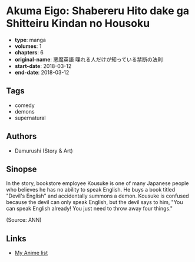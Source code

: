 # Akuma Eigo: Shabereru Hito dake ga Shitteiru Kindan no Housoku

-   **type**: manga
-   **volumes**: 1
-   **chapters**: 6
-   **original-name**: 悪魔英語 喋れる人だけが知っている禁断の法則
-   **start-date**: 2018-03-12
-   **end-date**: 2018-03-12

## Tags

-   comedy
-   demons
-   supernatural

## Authors

-   Damurushi (Story & Art)

## Sinopse

In the story, bookstore employee Kousuke is one of many Japanese people who believes he has no ability to speak English. He buys a book titled "Devil's English" and accidentally summons a demon. Kousuke is confused because the devil can only speak English, but the devil says to him, "You can speak English already! You just need to throw away four things."

(Source: ANN)

## Links

-   [My Anime list](https://myanimelist.net/manga/113271/Akuma_Eigo__Shabereru_Hito_dake_ga_Shitteiru_Kindan_no_Housoku)
